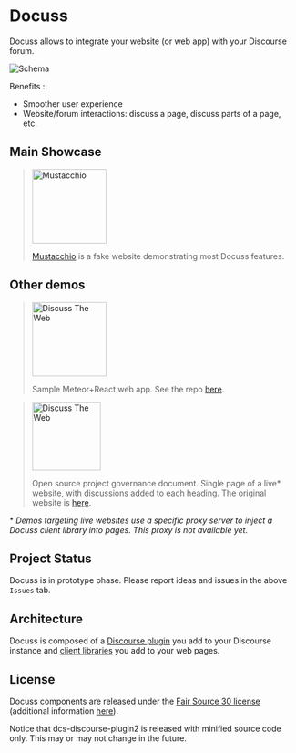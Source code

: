 # Docuss

Docuss allows to integrate your website (or web app) with your Discourse forum.

![Schema](schema.jpg)

Benefits :

- Smoother user experience
- Website/forum interactions: discuss a page, discuss parts of a page, etc.

## Main Showcase

> <a href="http://www.docuss.org" target="_blank" title="Click top open the demo in a new tab">
> <img src="https://sylque.github.io/dcs-client/demos/mustacchio/images/logo.jpg" alt="Mustacchio" width="130" />
> </a>
>
> [Mustacchio](http://www.docuss.org) is a fake website demonstrating most
> Docuss features.

## Other demos

> <a href="http://www.docuss.org/docuss/d_home" target="_blank" title="Click top open the demo in a new tab">
> <img src="https://sylque.github.io/discuss-the-web/public/logo.png" alt="Discuss The Web" width="130" />
> </a>
>
> Sample Meteor+React web app. See the repo
> [here](https://github.com/sylque/discuss-the-web).

> <a href="http://www.docuss.org/docuss/openst" target="_blank" title="Click top open the demo in a new tab">
> <img src="https://www.openstack.org/themes/openstack/images/openstack-logo-full.svg" alt="Discuss The Web" width="120" />
> </a>
>
> Open source project governance document. Single page of a live\* website, with
> discussions added to each heading. The original website is
> [here](https://docs.openstack.org/contributors/common/governance.html).

\* _Demos targeting live websites use a specific proxy server to inject a Docuss
client library into pages. This proxy is not available yet._

## Project Status

Docuss is in prototype phase. Please report ideas and issues in the above
`Issues` tab.

## Architecture

Docuss is composed of a
[Discourse plugin](https://github.com/sylque/dcs-discourse-plugin2) you add to
your Discourse instance and
[client libraries](https://github.com/sylque/dcs-client) you add to your web
pages.

## License

Docuss components are released under the
[Fair Source 30 license](https://github.com/sylque/docuss/blob/master/LICENSE)
(additional information [here](https://fair.io/)).

Notice that dcs-discourse-plugin2 is released with minified source code only.
This may or may not change in the future.
